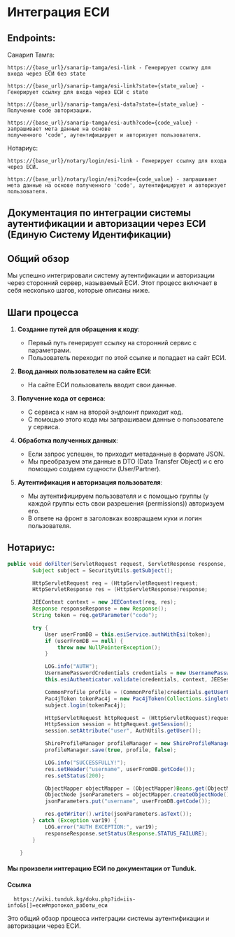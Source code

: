 # Интеграция ЕСИ

## Endpoints:
  Санарип Тамга:
  
    https://{base_url}/sanarip-tamga/esi-link - Генерирует ссылку для входа через ЕСИ без state
    
    https://{base_url}/sanarip-tamga/esi-link?state={state_value} - Генерирует ссылку для входа через ЕСИ с state
    
    https://{base_url}/sanarip-tamga/esi-data?state={state_value} - Получение code авторизации.
    
    https://{base_url}/sanarip-tamga/esi-auth?code={code_value} - запрашивает мета данные на основе 
    полученного 'code', аутентифицирует и авторизует пользователя.
    

    
  Нотариус: 
  
    https://{base_url}/notary/login/esi-link - Генерирует ссылку для входа через ЕСИ.
    
    https://{base_url}/notary/login/esi?code={code_value} - запрашивает мета данные на основе полученного 'code', аутентифицирует и авторизует пользователя.
    

## Документация по интеграции системы аутентификации и авторизации через ЕСИ (Единую Систему Идентификации)

## Общий обзор
Мы успешно интегрировали систему аутентификации и авторизации через сторонний сервер, называемый ЕСИ. Этот процесс включает в себя несколько шагов, которые описаны ниже.

## Шаги процесса

1. **Создание путей для обращения к коду**: 
    - Первый путь генерирует ссылку на сторонний сервис с параметрами. 
    - Пользователь переходит по этой ссылке и попадает на сайт ЕСИ.

2. **Ввод данных пользователем на сайте ЕСИ**: 
    - На сайте ЕСИ пользователь вводит свои данные.

3. **Получение кода от сервиса**: 
    - С сервиса к нам на второй эндпоинт приходит код. 
    - С помощью этого кода мы запрашиваем данные о пользователе у сервиса.

4. **Обработка полученных данных**: 
    - Если запрос успешен, то приходит метаданные в формате JSON. 
    - Мы преобразуем эти данные в DTO (Data Transfer Object) и с его помощью создаем сущности (User/Partner).

5. **Аутентификация и авторизация пользователя**: 
    - Мы аутентифицируем пользователя и с помощью группы (у каждой группы есть свои разрешения (permissions)) авторизуем его.
    - В ответе на фронт в заголовках возвращаем куки и логин пользователя.
  

## Нотариус:
  
```java
public void doFilter(ServletRequest request, ServletResponse response, FilterChain chain) throws IOException, ServletException {
        Subject subject = SecurityUtils.getSubject();

        HttpServletRequest req = (HttpServletRequest)request;
        HttpServletResponse res = (HttpServletResponse)response;

        JEEContext context = new JEEContext(req, res);
        Response responseResponse = new Response();
        String token = req.getParameter("code");

        try {
            User userFromDB = this.esiService.authWithEsi(token);
            if (userFromDB == null) {
                throw new NullPointerException();
            }

            LOG.info("AUTH");
            UsernamePasswordCredentials credentials = new UsernamePasswordCredentials(userFromDB.getCode(), userFromDB.getPassword());
            this.esiAuthenticator.validate(credentials, context, JEESessionStore.INSTANCE);

            CommonProfile profile = (CommonProfile)credentials.getUserProfile();
            Pac4jToken tokenPac4j = new Pac4jToken(Collections.singletonList(profile), false);
            subject.login(tokenPac4j);

            HttpServletRequest httpRequest = (HttpServletRequest)request;
            HttpSession session = httpRequest.getSession();
            session.setAttribute("user", AuthUtils.getUser());

            ShiroProfileManager profileManager = new ShiroProfileManager(context, JEESessionStore.INSTANCE);
            profileManager.save(true, profile, false);

            LOG.info("SUCCESSFULLY!");
            res.setHeader("username", userFromDB.getCode());
            res.setStatus(200);

            ObjectMapper objectMapper = (ObjectMapper)Beans.get(ObjectMapper.class);
            ObjectNode jsonParameters = objectMapper.createObjectNode();
            jsonParameters.put("username", userFromDB.getCode());

            res.getWriter().write(jsonParameters.asText());
        } catch (Exception var19) {
            LOG.error("AUTH EXCEPTION:", var19);
            responseResponse.setStatus(Response.STATUS_FAILURE);
        }

    }
```


#### Мы произвели интгерацию ЕСИ по документации от Tunduk.
#### Ссылка 

      https://wiki.tunduk.kg/doku.php?id=iis-info&s[]=еси#протокол_работы_еси

Это общий обзор процесса интеграции системы аутентификации и авторизации через ЕСИ.
